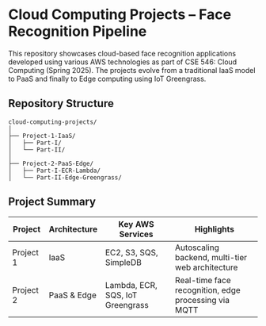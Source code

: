 # Cloud Computing Projects – Face Recognition Pipeline

This repository showcases cloud-based face recognition applications developed using various AWS technologies as part of CSE 546: Cloud Computing (Spring 2025). The projects evolve from a traditional IaaS model to PaaS and finally to Edge computing using IoT Greengrass.

## Repository Structure

```
cloud-computing-projects/
│
├── Project-1-IaaS/
│   ├── Part-I/
│   └── Part-II/
│
├── Project-2-PaaS-Edge/
│   ├── Part-I-ECR-Lambda/
│   └── Part-II-Edge-Greengrass/
```
## Project Summary

| Project    | Architecture | Key AWS Services                | Highlights                                        |
|------------|--------------|----------------------------------|--------------------------------------------------|
| Project 1  | IaaS         | EC2, S3, SQS, SimpleDB           | Autoscaling backend, multi-tier web architecture |
| Project 2  | PaaS & Edge  | Lambda, ECR, SQS, IoT Greengrass| Real-time face recognition, edge processing via MQTT |
